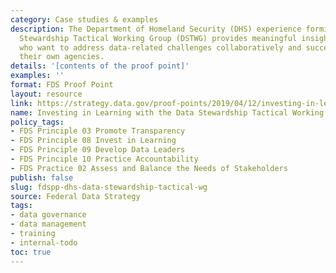```yaml
---
category: Case studies & examples
description: The Department of Homeland Security (DHS) experience forming the Data
  Stewardship Tactical Working Group (DSTWG) provides meaningful insights for those
  who want to address data-related challenges collaboratively and successfully in
  their own agencies.
details: '[contents of the proof point]'
examples: ''
format: FDS Proof Point
layout: resource
link: https://strategy.data.gov/proof-points/2019/04/12/investing-in-learning-with-the-data-stewardship-tactical-working-group-at-dhs/
name: Investing in Learning with the Data Stewardship Tactical Working Group at DHS
policy_tags:
- FDS Principle 03 Promote Transparency
- FDS Principle 08 Invest in Learning
- FDS Principle 09 Develop Data Leaders
- FDS Principle 10 Practice Accountability
- FDS Practice 02 Assess and Balance the Needs of Stakeholders
publish: false
slug: fdspp-dhs-data-stewardship-tactical-wg
source: Federal Data Strategy
tags:
- data governance
- data management
- training
- internal-todo
toc: true
---
```

